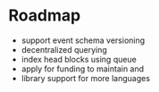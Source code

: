 # Roadmap

* support event schema versioning
* decentralized querying
* index head blocks using queue
* apply for funding to maintain and 
* library support for more languages
